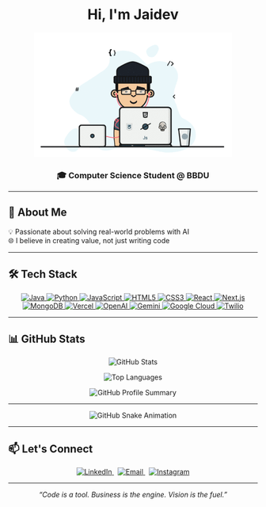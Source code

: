 <h1 align="center">Hi, I'm Jaidev</h1>

<p align="center">
  <img src="https://raw.githubusercontent.com/DevEnjoysMath/DevEnjoysMath/refs/heads/main/coding.gif" alt="Coding GIF" width="400"/>
</p>

<h3 align="center">🎓 Computer Science Student @ BBDU</h3>

---

## 🚀 About Me

💡 Passionate about solving real-world problems with AI  
🌐 I believe in creating value, not just writing code  

---

## 🛠️ Tech Stack

<p align="center">
  <a href="https://www.java.com/" target="_blank">
    <img src="https://img.shields.io/badge/Java-%23ED8B00.svg?style=for-the-badge&logo=java&logoColor=white" alt="Java"/>
  </a>
  <a href="https://www.python.org/" target="_blank">
    <img src="https://img.shields.io/badge/Python-%233776AB.svg?style=for-the-badge&logo=python&logoColor=white" alt="Python"/>
  </a>
  <a href="https://developer.mozilla.org/en-US/docs/Web/JavaScript" target="_blank">
    <img src="https://img.shields.io/badge/JavaScript-%23F7DF1E.svg?style=for-the-badge&logo=javascript&logoColor=black" alt="JavaScript"/>
  </a>
  <a href="https://developer.mozilla.org/en-US/docs/Web/HTML" target="_blank">
    <img src="https://img.shields.io/badge/HTML5-%23E34F26.svg?style=for-the-badge&logo=html5&logoColor=white" alt="HTML5"/>
  </a>
  <a href="https://developer.mozilla.org/en-US/docs/Web/CSS" target="_blank">
    <img src="https://img.shields.io/badge/CSS3-%231572B6.svg?style=for-the-badge&logo=css3&logoColor=white" alt="CSS3"/>
  </a>
  <a href="https://react.dev/" target="_blank">
    <img src="https://img.shields.io/badge/React-%2361DAFB.svg?style=for-the-badge&logo=react&logoColor=black" alt="React"/>
  </a>
  <a href="https://nextjs.org/" target="_blank">
    <img src="https://img.shields.io/badge/Next.js-%23000000.svg?style=for-the-badge&logo=next.js&logoColor=white" alt="Next.js"/>
  </a>
  <a href="https://www.mongodb.com/" target="_blank">
    <img src="https://img.shields.io/badge/MongoDB-%234ea94b.svg?style=for-the-badge&logo=mongodb&logoColor=white" alt="MongoDB"/>
  </a>
  <a href="https://vercel.com/" target="_blank">
    <img src="https://img.shields.io/badge/Vercel-%23000000.svg?style=for-the-badge&logo=vercel&logoColor=white" alt="Vercel"/>
  </a>
  <a href="https://openai.com/" target="_blank">
    <img src="https://img.shields.io/badge/OpenAI-%23412991.svg?style=for-the-badge&logo=openai&logoColor=white" alt="OpenAI"/>
  </a>
  <a href="https://gemini.google.com/" target="_blank">
    <img src="https://img.shields.io/badge/Gemini-%230066FF.svg?style=for-the-badge&logo=google&logoColor=white" alt="Gemini"/>
  </a>
  <a href="https://cloud.google.com/" target="_blank">
    <img src="https://img.shields.io/badge/Google%20Cloud-%234285F4.svg?style=for-the-badge&logo=google-cloud&logoColor=white" alt="Google Cloud"/>
  </a>
  <a href="https://www.twilio.com/" target="_blank">
    <img src="https://img.shields.io/badge/Twilio-%23F22F46.svg?style=for-the-badge&logo=twilio&logoColor=white" alt="Twilio"/>
  </a>
</p>

---

## 📊 GitHub Stats

<p align="center">
  <img src="https://github-readme-stats.vercel.app/api?username=jaidevxr&show_icons=true&theme=radical" alt="GitHub Stats" />
</p>

<p align="center">
  <img src="https://github-readme-stats.vercel.app/api/top-langs/?username=jaidevxr&layout=compact&theme=radical" alt="Top Languages" />
</p>


<p align="center">
  <img src="https://github-profile-summary-cards.vercel.app/api/cards/profile-details?username=jaidevxr&theme=radical" alt="GitHub Profile Summary" />
</p>

---

<p align="center">
  <picture>
    <source media="(prefers-color-scheme: dark)" srcset="https://raw.githubusercontent.com/jaidevxr/jaidevxr/output/dist/github-snake-dark.svg" />
    <source media="(prefers-color-scheme: light)" srcset="https://raw.githubusercontent.com/jaidevxr/jaidevxr/output/dist/github-snake.svg" />
    <img alt="GitHub Snake Animation" src="https://raw.githubusercontent.com/jaidevxr/jaidevxr/output/dist/github-snake.svg" />
  </picture>
</p>


---

## 📫 Let's Connect

<p align="center">
  <a href="https://www.linkedin.com/in/jaidev-yadav-28349029a" target="_blank">
    <img src="https://img.shields.io/badge/LinkedIn-%230A66C2.svg?&style=for-the-badge&logo=linkedin&logoColor=white" alt="LinkedIn"/>
  </a>
  &nbsp;
  <a href="mailto:jaiy9956@gmail.com" target="_blank">
    <img src="https://img.shields.io/badge/Email-D14836?style=for-the-badge&logo=gmail&logoColor=white" alt="Email"/>
  </a>
  &nbsp;
  <a href="https://www.instagram.com/jaidev.xx" target="_blank">
    <img src="https://img.shields.io/badge/Instagram-E4405F?style=for-the-badge&logo=instagram&logoColor=white" alt="Instagram"/>
  </a>
</p>

---

<p align="center"><em>“Code is a tool. Business is the engine. Vision is the fuel.”</em></p>

